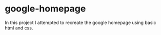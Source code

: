 # google-homepage

In this project I attempted to recreate the google homepage using basic html and css. 
